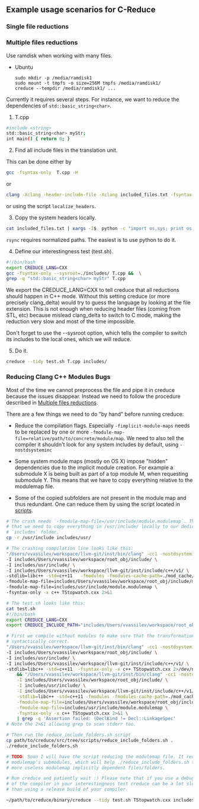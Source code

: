 ## Example usage scenarios for C-Reduce

### Single file reductions

<a name="MultiFileReductions"></a>
### Multiple files reductions

Use ramdisk when working with many files.

  - Ubuntu
     ```
     sudo mkdir -p /media/ramdisk1
     sudo mount -t tmpfs -o size=256M tmpfs /media/ramdisk1/
     creduce --tempdir /media/ramdisk1/ ...

     ```


Currently it requires several steps. For instance, we want to reduce the
dependencies of `std::basic_string<char>`.

1. T.cpp

```bash
#include <string>
std::basic_string<char> myStr;
int main() { return 0; }
```

2. Find all include files in the translation unit.

This can be done either by
```bash
gcc -fsyntax-only  T.cpp -H
```
or
```bash
clang -Xclang -header-include-file -Xclang included_files.txt -fsyntax-only T.cpp && sed -i.bak '/<command line>/d' included_files.txt
```

or using the script `localize_headers`.

3. Copy the system headers locally.
```bash
cat included_files.txt | xargs -I$  python -c "import os,sys; print os.path.abspath(sys.argv[1])" $ | xargs -I$ rsync -R -L $ includes/
```

`rsync` requires normalized paths. The easiest is to use python to do it.

4. Define our interestingness test (test.sh).

```bash
#!/bin/bash
export CREDUCE_LANG=CXX
gcc -fsyntax-only --sysroot=./includes/ T.cpp &&  \
grep -q "std::basic_string<char> myStr" T.cpp
```

We export the CREDUCE_LANG=CXX to tell creduce that all reductions should happen
in C++ mode. Without this setting creduce (or more precisely clang_delta) would
try to guess the language by looking at the file extension. This is not enough
when reducing header files (coming from STL, etc) because mislead clang_delta to
switch to C mode, making the reduction very slow and most of the time impossible.

Don't forget to use the --sysroot option, which tells the compiler to switch its
includes to the local ones, which we will reduce.

5. Do it.

```bash
creduce --tidy test.sh T.cpp includes/
```

### Reducing Clang C++ Modules Bugs

Most of the time we cannot preprocess the file and pipe it in creduce because
the issues disappear. Instead we need to follow the procedure described in
[Multiple files reductions](#MultiFileReductions).

There are a few things we need to do "by hand" before running creduce:

  * Reduce the compilation flags. Especially `-fimplicit-module-maps` needs to be
replaced by one or more `-fmodule-map-file=relative/path/to/concrete/module/map`.
We need to also tell the compiler it shouldn't look for any system includes by
default, using `-nostdsysteminc`

  * Some system module maps (mostly on OS X) impose "hidden" dependencies due to
the implicit module creation. For example a submodule X is being built as part
of a top module M, when requesting submodule Y. This means that we have to copy
everything relative to the modulemap file.

  * Some of the copied subfolders are not present in the module map and thus
redundant. One can reduce them by using the script located in
[scripts](scripts/reduce_include_folders.sh).

```bash
# The crash needs `-fmodule-map-file=/usr/include/module.modulemap`. This means
# that we need to copy everything in /usr/include/ locally to our dedicated
# `includes` folder.
cp -r /usr/include includes/usr/

# The crashing compilation line looks like this:
"/Users/vvassilev/workspace/llvm-git/inst/bin/clang" -cc1 -nostdsysteminc \
-I includes/Users/vvassilev/workspace/root_obj/include/ \
-I includes/usr/include/ \
-I includes/Users/vvassilev/workspace/llvm-git/inst/include/c++/v1/ \
-stdlib=libc++ -std=c++11   -fmodules -fmodules-cache-path=./mod_cache/ \
-fmodule-map-file=includes/Users/vvassilev/workspace/root_obj/include/module.modulemap \
-fmodule-map-file=includes/usr/include/module.modulemap \
-fsyntax-only -x c++ TStopwatch.cxx 2>&1

# The test.sh looks like this:
cat test.sh
#!/bin/bash
export CREDUCE_LANG=CXX
export CREDUCE_INCLUDE_PATH="includes/Users/vvassilev/workspace/root_obj/include/:includes/usr/include/:includes/Users/vvassilev/workspace/llvm-git/inst/include/c++/v1/"

# First we compile without modules to make sure that the transformation was
# syntactically correct.
"/Users/vvassilev/workspace/llvm-git/inst/bin/clang" -cc1 -nostdsysteminc  \
-I includes/Users/vvassilev/workspace/root_obj/include/ \
-I includes/usr/include/ \
-I includes/Users/vvassilev/workspace/llvm-git/inst/include/c++/v1/ \
-stdlib=libc++ -std=c++11  -fsyntax-only -x c++ TStopwatch.cxx 2>/dev/null \
    && "/Users/vvassilev/workspace/llvm-git/inst/bin/clang" -cc1 -nostdsysteminc \
    -I includes/Users/vvassilev/workspace/root_obj/include/ \
    -I includes/usr/include/ \
    -I includes/Users/vvassilev/workspace/llvm-git/inst/include/c++/v1/ \
    -stdlib=libc++ -std=c++11 -fmodules -fmodules-cache-path=./mod_cache/ \
    -fmodule-map-file=includes/Users/vvassilev/workspace/root_obj/include/module.modulemap \
    -fmodule-map-file=includes/usr/include/module.modulemap \
    -fsyntax-only -x c++ TStopwatch.cxx 2>&1 \
    | grep -q 'Assertion failed: (DeclKind != Decl::LinkageSpec'
# Note the 2>&1 allowing grep to scan stderr too.

# Then run the reduce_include_folders.sh script
cp path/to/creduce/src/tree/scripts/reduce_include_folders.sh .
./reduce_include_folders.sh

# TODO: Soon I will have the script reducing the modulemap file. It reduces
# modulemap's submodules, which will help ./reduce_include_folders.sh to remove
# more useless modulemap implicitly dependent files/folders.

# Run creduce and patiently wait :) Please note that if you use a debug version
# of the compiler in your interestingness test creduce can be a lot slower (~10x)
# than using a release build of your compiler.

~/path/to/creduce/binary/creduce --tidy test.sh TStopwatch.cxx includes/*

```
